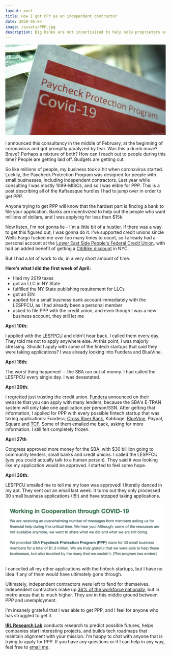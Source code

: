 ```yaml
---
layout: post
title: How I got PPP as an independent contractor
date: 2020-05-04
image: /assets/PPP.jpg
description: Big banks are not incentivized to help sole proprietors and independent contractors
---
```


<img src="/assets/PPP.jpg" alt="PPP" >

I announced this consultancy in the middle of February, at the beginning of coronavirus and got promptly paralyzed by fear. Was this a dumb move? Brave? Perhaps a mixture of both? How can I reach out to people during this time? People are getting laid off. Budgets are getting cut. 

So like millions of people, my business took a hit when coronavirus started. Luckily, the Paycheck Protection Program was designed for people with small businesses, including independent contractors. Last year while consulting I was mostly 1099-MISCs, and so I was elible for PPP. This is a post describing all of the Kaftaesque hurdles I had to jump over in order to get PPP.

Anyone trying to get PPP will know that the hardest part is finding a bank to file your application. Banks are incentivized to help out the people who want millions of dollars, and I was applying for less than $15k. 

Now listen, I'm not gonna lie - I'm a little bit of a hustler. If there was a way to get this figured out, I was gonna do it. I've supported credit unions sincle Wells Fargo fucked me over too many times to count, so I already had a personal account at the [Lower East Side People's Federal Credit Union](https://lespeoples.org/), with had an added benefit of getting a [CitiBike discount](https://www.citibikenyc.com/pricing/cdcu) in NYC. 

But I had a lot of work to do, in a very short amount of time. 

**Here's what I did the first week of April:**
- filed my 2019 taxes
- got an LLC in NY State
- fulfilled the NY State publishing requirement for LLCs
- got an EIN
- applied for a small business bank account immediately with the LESPFCU, as I had already been a personal member
- asked to file PPP with the credit union, and even though I was a new business account, they still let me

**April 10th:**

I applied with the [LESFPCU](https://lespeoples.org/) and didn't hear back. I called them every day. They told me not to apply anywhere else. At this point, I was majorly stressing. Should I apply with some of the fintech startups that said they were taking applications? I was already looking into Fundera and BlueVine.


**April 16th:**

The worst thing happened -- the SBA ran out of money. I had called the LESFPCU every single day. I was devastated.


**April 20th:**

I regretted just trusting the credit union. [Fundera](https://www.fundera.com/) announced on their website that you can apply with many lenders, because the SBA's E-TRAN system will only take one application per person/SSN. After getting that information, I applied for PPP with every possible fintech startup that was taking applications: Fundera, [Cross River Bank](https://funderaapply.crossriversba.com/), Kabbage, [BlueVine](https://www.bluevine.com/), Paypal, Square and [TCF](https://www.tcfbank.com/). Some of them emailed me back, asking for more information. I still felt completely frozen.



**April 27th**

Congress approved more money for the SBA, with $30 billiion going to community lenders, small banks and credit unions. I called the LESPFCU (yes you could actually talk to a human person). They said it was looking like my application would be approved. I started to feel some hope.


**April 30th:**

LESFPCU emailed me to tell me my loan was approved! I literally danced in my apt. They sent out an email last week. It turns out they only processed 30 small business applications (!!!!) and have stopped taking applications.


<img src="/assets/lespfcu.png" alt="bank" >


I cancelled all my other applications with the fintech startups, but I have no idea if any of them would have ultimately gone through. 

Ultimately, independent contractors were left to fend for themselves. Independent contractors make up [36% of the workforce nationally](https://www.prnewswire.com/news-releases/new-paychex-data-shows-independent-contractor-growth-outpaces-employee-hiring-in-small-businesses-300775712.html), but in metro areas that is much higher. They are in this middle ground between PPP and unemployment.

I'm insanely grateful that I was able to get PPP, and I feel for anyone who has struggled to get it. 

**[IRL Research Lab](/)** conducts research to predict possible futures, helps companies start interesting projects, and builds tech roadmaps that maintain alignment with your mission. I'm happy to chat with anyone that is trying to apply for PPP. If you have any questions or if I can help in any way, feel free to [email me](mailto:hi@irlresear.ch).


